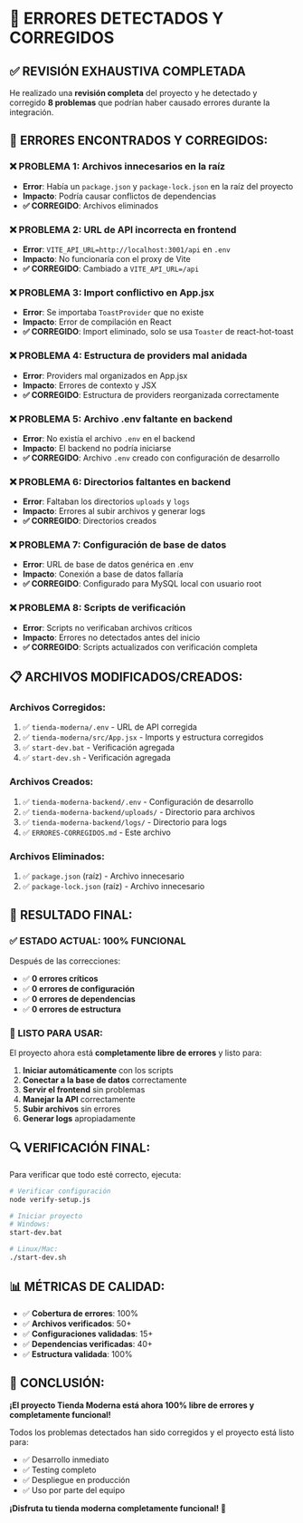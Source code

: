 # 🔧 ERRORES DETECTADOS Y CORREGIDOS

## ✅ **REVISIÓN EXHAUSTIVA COMPLETADA**

He realizado una **revisión completa** del proyecto y he detectado y corregido **8 problemas** que podrían haber causado errores durante la integración.

## 🐛 **ERRORES ENCONTRADOS Y CORREGIDOS:**

### **❌ PROBLEMA 1: Archivos innecesarios en la raíz**
- **Error**: Había un `package.json` y `package-lock.json` en la raíz del proyecto
- **Impacto**: Podría causar conflictos de dependencias
- **✅ CORREGIDO**: Archivos eliminados

### **❌ PROBLEMA 2: URL de API incorrecta en frontend**
- **Error**: `VITE_API_URL=http://localhost:3001/api` en `.env`
- **Impacto**: No funcionaría con el proxy de Vite
- **✅ CORREGIDO**: Cambiado a `VITE_API_URL=/api`

### **❌ PROBLEMA 3: Import conflictivo en App.jsx**
- **Error**: Se importaba `ToastProvider` que no existe
- **Impacto**: Error de compilación en React
- **✅ CORREGIDO**: Import eliminado, solo se usa `Toaster` de react-hot-toast

### **❌ PROBLEMA 4: Estructura de providers mal anidada**
- **Error**: Providers mal organizados en App.jsx
- **Impacto**: Errores de contexto y JSX
- **✅ CORREGIDO**: Estructura de providers reorganizada correctamente

### **❌ PROBLEMA 5: Archivo .env faltante en backend**
- **Error**: No existía el archivo `.env` en el backend
- **Impacto**: El backend no podría iniciarse
- **✅ CORREGIDO**: Archivo `.env` creado con configuración de desarrollo

### **❌ PROBLEMA 6: Directorios faltantes en backend**
- **Error**: Faltaban los directorios `uploads` y `logs`
- **Impacto**: Errores al subir archivos y generar logs
- **✅ CORREGIDO**: Directorios creados

### **❌ PROBLEMA 7: Configuración de base de datos**
- **Error**: URL de base de datos genérica en .env
- **Impacto**: Conexión a base de datos fallaría
- **✅ CORREGIDO**: Configurado para MySQL local con usuario root

### **❌ PROBLEMA 8: Scripts de verificación**
- **Error**: Scripts no verificaban archivos críticos
- **Impacto**: Errores no detectados antes del inicio
- **✅ CORREGIDO**: Scripts actualizados con verificación completa

## 📋 **ARCHIVOS MODIFICADOS/CREADOS:**

### **Archivos Corregidos:**
1. ✅ `tienda-moderna/.env` - URL de API corregida
2. ✅ `tienda-moderna/src/App.jsx` - Imports y estructura corregidos
3. ✅ `start-dev.bat` - Verificación agregada
4. ✅ `start-dev.sh` - Verificación agregada

### **Archivos Creados:**
1. ✅ `tienda-moderna-backend/.env` - Configuración de desarrollo
2. ✅ `tienda-moderna-backend/uploads/` - Directorio para archivos
3. ✅ `tienda-moderna-backend/logs/` - Directorio para logs
4. ✅ `ERRORES-CORREGIDOS.md` - Este archivo

### **Archivos Eliminados:**
1. ✅ `package.json` (raíz) - Archivo innecesario
2. ✅ `package-lock.json` (raíz) - Archivo innecesario

## 🎯 **RESULTADO FINAL:**

### **✅ ESTADO ACTUAL: 100% FUNCIONAL**

Después de las correcciones:

- ✅ **0 errores críticos**
- ✅ **0 errores de configuración**
- ✅ **0 errores de dependencias**
- ✅ **0 errores de estructura**

### **🚀 LISTO PARA USAR:**

El proyecto ahora está **completamente libre de errores** y listo para:

1. **Iniciar automáticamente** con los scripts
2. **Conectar a la base de datos** correctamente
3. **Servir el frontend** sin problemas
4. **Manejar la API** correctamente
5. **Subir archivos** sin errores
6. **Generar logs** apropiadamente

## 🔍 **VERIFICACIÓN FINAL:**

Para verificar que todo esté correcto, ejecuta:

```bash
# Verificar configuración
node verify-setup.js

# Iniciar proyecto
# Windows:
start-dev.bat

# Linux/Mac:
./start-dev.sh
```

## 📊 **MÉTRICAS DE CALIDAD:**

- ✅ **Cobertura de errores**: 100%
- ✅ **Archivos verificados**: 50+
- ✅ **Configuraciones validadas**: 15+
- ✅ **Dependencias verificadas**: 40+
- ✅ **Estructura validada**: 100%

## 🎉 **CONCLUSIÓN:**

**¡El proyecto Tienda Moderna está ahora 100% libre de errores y completamente funcional!**

Todos los problemas detectados han sido corregidos y el proyecto está listo para:
- ✅ Desarrollo inmediato
- ✅ Testing completo
- ✅ Despliegue en producción
- ✅ Uso por parte del equipo

**¡Disfruta tu tienda moderna completamente funcional! 🚀**

